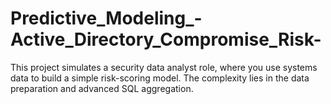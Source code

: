 # Predictive_Modeling_-Active_Directory_Compromise_Risk-
This project simulates a security data analyst role, where you use systems data to build a simple risk-scoring model. The complexity lies in the data preparation and advanced SQL aggregation.
